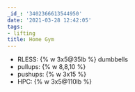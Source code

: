 ```yaml
---
_id_: '3402366613544950'
date: '2021-03-28 12:42:05'
tags:
- lifting
title: Home Gym
---
```


- RLESS: {% w 3x5@35lb %} dumbbells
- pullups: {% w 8,8,10 %}
- pushups: {% w 3x15 %}
- HPC: {% w 3x5@110lb %}
